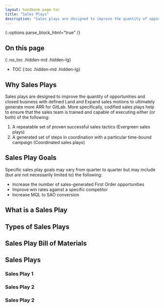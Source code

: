```yaml
---
layout: handbook-page-toc
title: "Sales Plays"
description: "Sales plays are designed to improve the quantity of opportunities and closed business with defined Land and Expand sales motions"
---
```


{::options parse_block_html="true" /}

## On this page
{:.no_toc .hidden-md .hidden-lg}

- TOC
{:toc .hidden-md .hidden-lg}

## Why Sales Plays

Sales plays are designed to improve the quantity of opportunities and closed business with defined Land and Expand sales motions to ultimately generate more ARR for GitLab. More specifically, codified sales plays help to ensure that the sales team is trained and capable of executing either (or both) of the following:
1. A repeatable set of proven successful sales tactics (Evergreen sales plays) 
1. A generated set of steps in coordination with a particular time-bound campaign (Coordinated sales plays)

## Sales Play Goals

Specific sales play goals may vary from quarter to quarter but may include (but are not necessarily limited to) the following:
- Increase the number of sales-generated First Order opportunities
- Improve win rates against a specific competitor 
- Increase MQL to SAO conversion 

## What is a Sales Play


## Types of Sales Plays


## Sales Play Bill of Materials


## Sales Plays

### Sales Play 1


### Sales Play 2


### Sales Play 2
